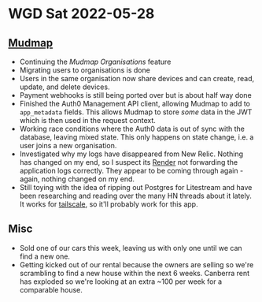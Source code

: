 # WGD Sat 2022-05-28

## [Mudmap](https://mudmap.io)

- Continuing the *Mudmap Organisations* feature
- Migrating users to organisations is done
- Users in the same organisation now share devices and can create, read, update, and delete devices.
- Payment webhooks is still being ported over but is about half way done 
- Finished the Auth0 Management API client, allowing Mudmap to add to `app_metadata` fields. This
  allows Mudmap to store *some* data in the JWT which is then used in the request context.
- Working race conditions where the Auth0 data is out of sync with the database, leaving mixed
  state. This only happens on state change, i.e. a user joins a new organisation.
- Investigated why my logs have disappeared from New Relic. Nothing has changed on my end, so I
  suspect its [Render](https://render.com) not forwarding the application logs correctly. They
  appear to be coming through again - again, nothing changed on my end.
- Still toying with the idea of ripping out Postgres for Litestream and have been researching and
  reading over the many HN threads about it lately. It works for
  [tailscale](https://tailscale.com), so it'll probably work for this app.

## Misc

- Sold one of our cars this week, leaving us with only one until we can find a new one.
- Getting kicked out of our rental because the owners are selling so we're scrambling to find a new
  house within the next 6 weeks. Canberra rent has exploded so we're looking at an extra ~100 per
  week for a comparable house.

